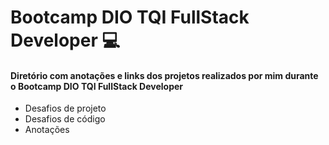 # Bootcamp DIO TQI FullStack Developer :computer:

#### Diretório com anotações e links dos projetos realizados por mim durante o Bootcamp DIO TQI FullStack Developer

- Desafios de projeto
- Desafios de código
- Anotações





